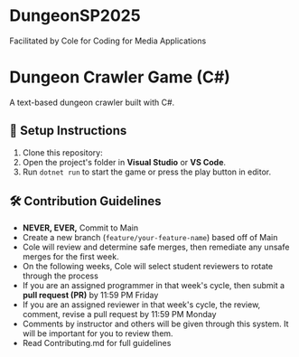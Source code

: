 # DungeonSP2025
Facilitated by Cole for Coding for Media Applications
# Dungeon Crawler Game (C#)
A text-based dungeon crawler built with C#.

## 🚀 Setup Instructions
1. Clone this repository:
2. Open the project's folder in **Visual Studio** or **VS Code**.
3. Run `dotnet run` to start the game or press the play button in editor.

## 🛠 Contribution Guidelines
- **NEVER, EVER,** Commit to Main
- Create a new branch (`feature/your-feature-name`) based off of Main
- Cole will review and determine safe merges, then remediate any unsafe merges for the first week.
- On the following weeks, Cole will select student reviewers to rotate through the process
- If you are an assigned programmer in that week's cycle, then submit a **pull request (PR)** by 11:59 PM Friday
- If you are an assigned reviewer in that week's cycle, the review, comment, revise a pull request by 11:59 PM Monday
- Comments by instructor and others will be given through this system. It will be important for you to review them.
- Read Contributing.md for full guidelines
